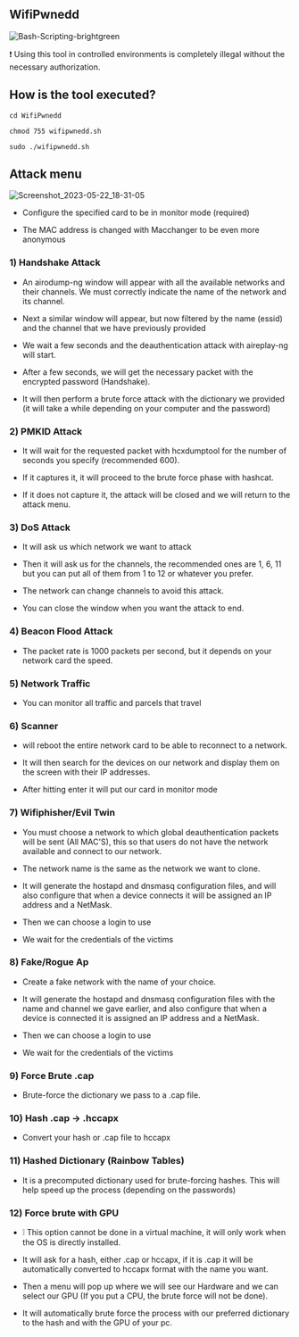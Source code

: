 ## WifiPwnedd
![Bash-Scripting-brightgreen](https://user-images.githubusercontent.com/89719224/216780401-60655d5f-6804-4a3d-a9f2-3a02a1a3f9c8.svg)

❗ Using this tool in controlled environments is completely illegal without the necessary authorization.

## How is the tool executed?

```
cd WifiPwnedd

chmod 755 wifipwnedd.sh

sudo ./wifipwnedd.sh
```

## Attack menu 
![Screenshot_2023-05-22_18-31-05](https://github.com/Kidd3n/WifiPwnedd/assets/89719224/af88efca-3ce1-482b-a8f0-59390e77d21d)









- Configure the specified card to be in monitor mode (required)

- The MAC address is changed with Macchanger to be even more anonymous 

### 1) Handshake Attack

- An airodump-ng window will appear with all the available networks and their channels. We must correctly indicate the name of the network and its channel.

- Next a similar window will appear, but now filtered by the name (essid) and the channel that we have previously provided

- We wait a few seconds and the deauthentication attack with aireplay-ng will start.

- After a few seconds, we will get the necessary packet with the encrypted password (Handshake).

- It will then perform a brute force attack with the dictionary we provided (it will take a while depending on your computer and the password)

### 2) PMKID Attack

- It will wait for the requested packet with hcxdumptool for the number of seconds you specify (recommended 600).

- If it captures it, it will proceed to the brute force phase with hashcat.

- If it does not capture it, the attack will be closed and we will return to the attack menu.

### 3) DoS Attack

- It will ask us which network we want to attack

- Then it will ask us for the channels, the recommended ones are 1, 6, 11 but you can put all of them from 1 to 12 or whatever you prefer. 

- The network can change channels to avoid this attack.

- You can close the window when you want the attack to end. 

### 4) Beacon Flood Attack

- The packet rate is 1000 packets per second, but it depends on your network card the speed. 

### 5) Network Traffic

- You can monitor all traffic and parcels that travel 

### 6)  Scanner

- will reboot the entire network card to be able to reconnect to a network. 

- It will then search for the devices on our network and display them on the screen with their IP addresses. 

- After hitting enter it will put our card in monitor mode

### 7) Wifiphisher/Evil Twin

- You must choose a network to which global deauthentication packets will be sent (All MAC'S), this so that users do not have the network available and connect to our network.

- The network name is the same as the network we want to clone.

- It will generate the hostapd and dnsmasq configuration files, and will also configure that when a device connects it will be assigned an IP address and a NetMask.

- Then we can choose a login to use

- We wait for the credentials of the victims

### 8) Fake/Rogue Ap

- Create a fake network with the name of your choice.

- It will generate the hostapd and dnsmasq configuration files with the name and channel we gave earlier, and also configure that when a device is connected it is assigned an IP address and a NetMask.

- Then we can choose a login to use

- We wait for the credentials of the victims

### 9) Force Brute .cap

- Brute-force the dictionary we pass to a .cap file.

### 10) Hash .cap -> .hccapx

- Convert your hash or .cap file to hccapx

### 11) Hashed Dictionary (Rainbow Tables)

- It is a precomputed dictionary used for brute-forcing hashes. This will help speed up the process (depending on the passwords)

### 12) Force brute with GPU

- ❕ This option cannot be done in a virtual machine, it will only work when the OS is directly installed. 

- It will ask for a hash, either .cap or hccapx, if it is .cap it will be automatically converted to hccapx format with the name you want.

- Then a menu will pop up where we will see our Hardware and we can select our GPU (If you put a CPU, the brute force will not be done).

- It will automatically brute force the process with our preferred dictionary to the hash and with the GPU of your pc.
